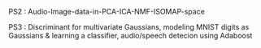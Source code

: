 PS2 : Audio-Image-data-in-PCA-ICA-NMF-ISOMAP-space

PS3 : Discriminant for multivariate Gaussians, modeling MNIST digits as Gaussians & learning a classifier, audio/speech detecion using Adaboost
